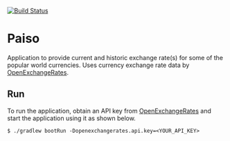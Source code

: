 [![Build Status](https://travis-ci.org/mohnish82/paiso.svg?branch=master)](https://travis-ci.org/mohnish82/paiso)

# Paiso  

Application to provide current and historic exchange rate(s) for some of the popular world currencies. Uses currency exchange rate data by [OpenExchangeRates](https://openexchangerates.org/).

## Run

To run the application, obtain an API key from [OpenExchangeRates](https://openexchangerates.org/) and start the application using it as shown below.

```
$ ./gradlew bootRun -Dopenexchangerates.api.key=<YOUR_API_KEY>
```

